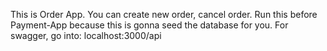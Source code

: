 This is Order App. You can create new order, cancel order.
Run this before Payment-App because this is gonna seed the database for you.
For swagger, go into: localhost:3000/api

